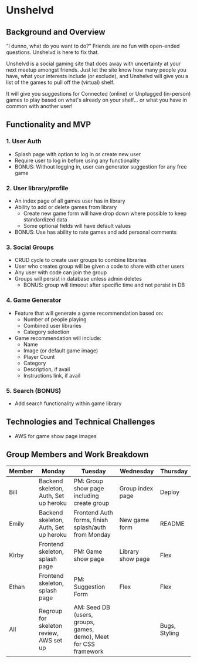 # Unshelvd

## Background and Overview
“I dunno, what do you want to do?”  Friends are no fun with open-ended questions. Unshelvd is here to fix that.

Unshelvd is a social gaming site that does away with uncertainty at your next meetup amongst friends. Just let the site know how many people you have, what your interests include (or exclude), and Unshelvd will give you a list of the games to pull off the (virtual) shelf.

It will give you suggestions for Connected (online) or Unplugged (in-person) games to play based on what's already on your shelf... or what you have in common with another user!

## Functionality and MVP
### 1. User Auth
* Splash page with option to log in or create new user
* Require user to log in before using any functionality
* BONUS: Without logging in, user can generator suggestion for any free game

### 2. User library/profile
* An index page of all games user has in library
* Ability to add or delete games from library
  * Create new game form will have drop down where possible to keep standardized data
  * Some optional fields will have default values
* BONUS: Use has ability to rate games and add personal comments

### 3. Social Groups
* CRUD cycle to create user groups to combine libraries
* User who creates group will be given a code to share with other users
* Any user with code can join the group
* Groups will persist in database unless admin deletes
  * BONUS: group will timeout after specific time and not persist in DB

### 4. Game Generator
* Feature that will generate a game recommendation based on:
  * Number of people playing
  * Combined user libraries
  * Category selection
* Game recommendation will include:
  * Name
  * Image (or default game image)
  * Player Count
  * Category
  * Description, if avail
  * Instructions link, if avail

### 5. Search (BONUS)
* Add search functionality within game library

## Technologies and Technical Challenges
* AWS for game show page images

## Group Members and Work Breakdown
| Member | Monday                                  | Tuesday                                                          | Wednesday         | Thursday      |
|--------|-----------------------------------------|------------------------------------------------------------------|-------------------|---------------|
| Bill   | Backend skeleton, Auth, Set up heroku   | PM: Group show page including create group                       | Group index page  | Deploy        |
| Emily  | Backend skeleton, Auth, Set up heroku   | Frontend Auth forms, finish splash/auth from Monday              | New game form     | README        |
| Kirby  | Frontend skeleton, splash page          | PM: Game show page                                               | Library show page | Flex          |
| Ethan  | Frontend skeleton, splash page          | PM: Suggestion Form                                              | Flex              | Flex          |
| All    | Regroup for skeleton review, AWS set up | AM: Seed DB (users, groups, games, demo), Meet for CSS framework |                   | Bugs, Styling |
